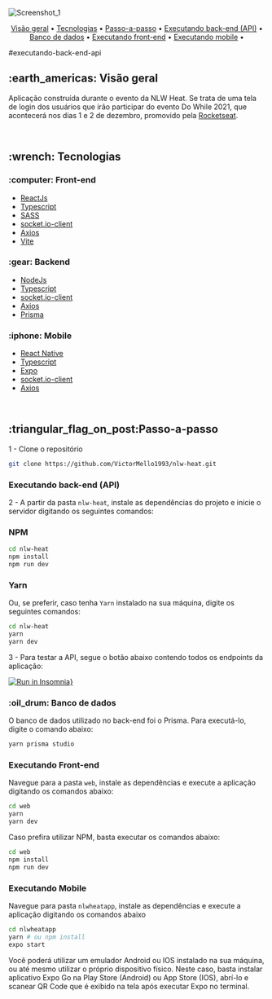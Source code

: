 ![Screenshot_1](https://user-images.githubusercontent.com/35710766/138612674-eb691b53-0719-49f1-a557-572dc8d7a7e8.png)


<p align="center">
  <a href="#earth_americas-visão-geral">Visão geral</a> •
  <a href="#wrench-tecnologias">Tecnologias</a> •
  <a href="#triangular_flag_on_postpasso-a-passo">Passo-a-passo</a> •
  <a href="#executando-back-end-api">Executando back-end (API)</a> •
  <a href="#oil_drum-banco-de-dados">Banco de dados</a> •
  <a href="#executando-front-end">Executando front-end</a> •
  <a href="#executando-mobile">Executando mobile</a> •
</p>

#executando-back-end-api

<h2>:earth_americas: Visão geral</h2>
<p>Aplicação construída durante o evento da NLW Heat. Se trata de uma tela de login dos usuários que irão participar do evento Do While 2021, que acontecerá nos dias 1 e 2 de dezembro, promovido pela <a href="https://www.rocketseat.com.br/">Rocketseat</a>.</p>

</br>

<h2>:wrench: Tecnologias</h2>

<h3>:computer: Front-end</h3>
<ul>
  <li><a href="https://reactjs.org/">ReactJs</a></li>
  <li><a href="https://www.typescriptlang.org/">Typescript</a></li>
  <li><a href="https://sass-lang.com/">SASS</a></li>
  <li><a href="https://www.npmjs.com/package/socket.io-client">socket.io-client</a></li>
  <li><a href="https://axios-http.com/docs/intro">Axios</a></li>
  <li><a href="https://vitejs.dev/">Vite</a></li>
</ul>

<h3>:gear: Backend</h3>
<ul>
  <li><a href="https://nodejs.org/en/">NodeJs</a></li>
  <li><a href="https://www.typescriptlang.org/">Typescript</a></li>  
  <li><a href="https://www.npmjs.com/package/socket.io-client">socket.io-client</a></li>
  <li><a href="https://axios-http.com/docs/intro">Axios</a></li>  
  <li><a href="https://www.prisma.io/">Prisma</a></li>    
</ul>

<h3>:iphone: Mobile</h3>
<ul>
  <li><a href="https://reactnative.dev/">React Native</a></li>
  <li><a href="https://www.typescriptlang.org/">Typescript</a></li>  
  <li><a href="https://expo.dev/">Expo</a></li>  
  <li><a href="https://www.npmjs.com/package/socket.io-client">socket.io-client</a></li>
  <li><a href="https://axios-http.com/docs/intro">Axios</a></li>  
</ul>

</br>

<h2>:triangular_flag_on_post:Passo-a-passo</h2>

1 - Clone o repositório
```sh
git clone https://github.com/VictorMello1993/nlw-heat.git
```

<h3>Executando back-end (API)</h3>

2 - A partir da pasta ```nlw-heat```, instale as dependências do projeto e inicie o servidor digitando os seguintes comandos:

<h3>NPM</h3>

```sh
cd nlw-heat
npm install
npm run dev
```

<h3>Yarn</h3>

Ou, se preferir, caso tenha ```Yarn``` instalado na sua máquina, digite os seguintes comandos:

```sh
cd nlw-heat
yarn
yarn dev
```

3 - Para testar a API, segue o botão abaixo contendo todos os endpoints da aplicação:

[![Run in Insomnia}](https://insomnia.rest/images/run.svg)](https://insomnia.rest/run/?label=NLW%20Heat&uri=https%3A%2F%2Fraw.githubusercontent.com%2FVictorMello1993%2Fnlw-heat%2Fmain%2Fapi.json)

<h3>:oil_drum: Banco de dados</h3>

O banco de dados utilizado no back-end foi o Prisma. Para executá-lo, digite o comando abaixo:

```sh
yarn prisma studio
```

<h3>Executando Front-end</h3>

Navegue para a pasta ```web```, instale as dependências e execute a aplicação digitando os comandos abaixo:

```sh
cd web
yarn
yarn dev
```
Caso prefira utilizar NPM, basta executar os comandos abaixo:

```sh
cd web
npm install
npm run dev
```

<h3>Executando Mobile</h3>

Navegue para pasta ```nlwheatapp```, instale as dependências e execute a aplicação digitando os comandos abaixo

```sh
cd nlwheatapp
yarn # ou npm install
expo start
```

Você poderá utilizar um emulador Android ou IOS instalado na sua máquina, ou até mesmo utilizar o próprio dispositivo físico. Neste caso, basta instalar aplicativo Expo Go na Play Store (Android) ou App Store (IOS), abrí-lo e scanear QR Code que é exibido na tela após executar Expo no terminal.
